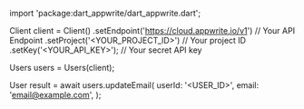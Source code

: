 import 'package:dart_appwrite/dart_appwrite.dart';

Client client = Client()
    .setEndpoint('https://cloud.appwrite.io/v1') // Your API Endpoint
    .setProject('&lt;YOUR_PROJECT_ID&gt;') // Your project ID
    .setKey('&lt;YOUR_API_KEY&gt;'); // Your secret API key

Users users = Users(client);

User result = await users.updateEmail(
    userId: '<USER_ID>',
    email: 'email@example.com',
);
